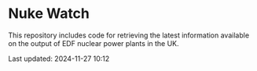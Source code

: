 # Nuke Watch

This repository includes code for retrieving the latest information available on the output of EDF nuclear power plants in the UK.

Last updated: 2024-11-27 10:12